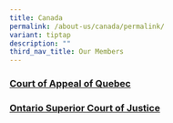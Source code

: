 ```yaml
---
title: Canada
permalink: /about-us/canada/permalink/
variant: tiptap
description: ""
third_nav_title: Our Members
---
```

<h3><strong><u>Court of Appeal of Quebec</u></strong></h3>
<p></p>
<p></p>
<p></p>
<p></p>
<p></p>
<p></p>
<p></p>
<h3><strong><u>Ontario Superior Court of Justice</u></strong></h3>
<p></p>